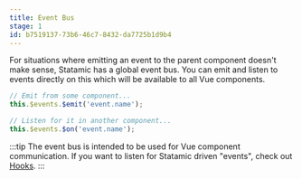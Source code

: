 ```yaml
---
title: Event Bus
stage: 1
id: b7519137-73b6-46c7-8432-da7725b1d9b4
---
```

For situations where emitting an event to the parent component doesn't make sense, Statamic has a global event bus. You can emit and listen to events directly on this which will be available to all Vue components.

``` js
// Emit from some component...
this.$events.$emit('event.name');

// Listen for it in another component...
this.$events.$on('event.name');
```

:::tip
The event bus is intended to be used for Vue component communication. If you want to listen for Statamic driven "events", check out [Hooks](/extending/hooks).
:::
